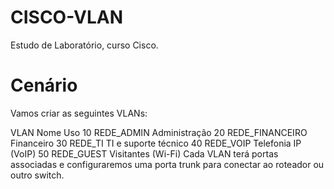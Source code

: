 # CISCO-VLAN
Estudo de Laboratório, curso Cisco.

# Cenário
Vamos criar as seguintes VLANs:

VLAN	Nome	Uso
10	REDE_ADMIN	Administração
20	REDE_FINANCEIRO	Financeiro
30	REDE_TI	TI e suporte técnico
40	REDE_VOIP	Telefonia IP (VoIP)
50	REDE_GUEST	Visitantes (Wi-Fi)
Cada VLAN terá portas associadas e configuraremos uma porta trunk para conectar ao roteador ou outro switch.
